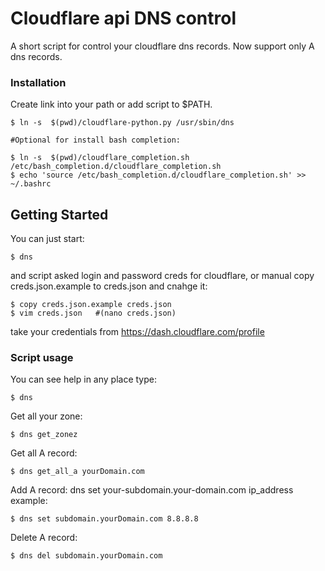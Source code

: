# Cloudflare api DNS control

A short script for control your cloudflare dns records. 
Now support only A dns records.


### Installation

Create link into your path or add script to $PATH.

```
$ ln -s  $(pwd)/cloudflare-python.py /usr/sbin/dns

#Optional for install bash completion:

$ ln -s  $(pwd)/cloudflare_completion.sh /etc/bash_completion.d/cloudflare_completion.sh
$ echo 'source /etc/bash_completion.d/cloudflare_completion.sh' >> ~/.bashrc
```


## Getting Started

You can just start:
```
$ dns
``` 
and script asked login and password creds for cloudflare,
or manual copy creds.json.example to creds.json and cnahge it:
```
$ copy creds.json.example creds.json
$ vim creds.json   #(nano creds.json)
```
take your credentials from https://dash.cloudflare.com/profile


### Script usage

You can see help in any place type:
```
$ dns 
```
Get all your zone:
```
$ dns get_zonez
```
Get all A record:
```
$ dns get_all_a yourDomain.com
```
Add A record:
dns set your-subdomain.your-domain.com ip_address
example:
```
$ dns set subdomain.yourDomain.com 8.8.8.8
```
Delete A record:
```
$ dns del subdomain.yourDomain.com
```
